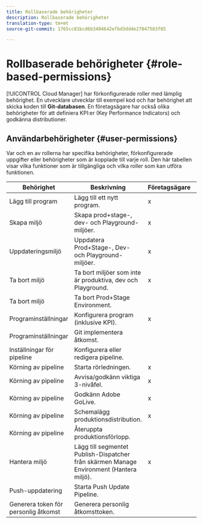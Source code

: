 ```yaml
---
title: Rollbaserade behörigheter
description: Rollbaserade behörigheter
translation-type: tm+mt
source-git-commit: 1765cc81bcd6b3404642efbd3ddde27047583f85

---
```



# Rollbaserade behörigheter {#role-based-permissions}

[!UICONTROL Cloud Manager] har förkonfigurerade roller med lämplig behörighet. En utvecklare utvecklar till exempel kod och har behörighet att skicka koden till **Git-databasen**. En företagsägare har också olika behörigheter för att definiera KPI:er (Key Performance Indicators) och godkänna distributioner.

## Användarbehörigheter {#user-permissions}

Var och en av rollerna har specifika behörigheter, förkonfigurerade uppgifter eller behörigheter som är kopplade till varje roll. Den här tabellen visar vilka funktioner som är tillgängliga och vilka roller som kan utföra funktionen.

| Behörighet | Beskrivning | Företagsägare | Distributionshanteraren | Programhanteraren | Utvecklare |
|--- |--- |--- |--- |--- |--- |
| Lägg till program | Lägg till ett nytt program. | x |  |  |  |
| Skapa miljö | Skapa prod+stage-, dev- och Playground-miljöer. | x | x |  |  |
| Uppdateringsmiljö | Uppdatera Prod+Stage-, Dev- och Playground-miljöer. | x | x |  |  |
| Ta bort miljö | Ta bort miljöer som inte är produktiva, dev och Playground. | x | x |  |  |
| Ta bort miljö | Ta bort Prod+Stage Environment. |  |  |  |  |
| Programinställningar | Konfigurera program (inklusive KPI). | x |  |  |  |
| Programinställningar | Git implementera åtkomst. |  | x |  | x |
| Inställningar för pipeline | Konfigurera eller redigera pipeline. |  | x |  |  |
| Körning av pipeline | Starta rörledningen. | x | x |  |  |
| Körning av pipeline | Avvisa/godkänn viktiga 3-nivåfel. | x | x | x |  |
| Körning av pipeline | Godkänn Adobe GoLive. | x | x | x |  |
| Körning av pipeline | Schemalägg produktionsdistribution. | x | x | x |  |
| Körning av pipeline | Återuppta produktionsförlopp. |  |  |  |  |
| Hantera miljö | Lägg till segmentet Publish-Dispatcher från skärmen Manage Environment (Hantera miljö). | x | x |  |  |  |
| Push-uppdatering | Starta Push Update Pipeline. |  |  |  |  |
| Generera token för personlig åtkomst | Generera personlig åtkomsttoken. |  | x |  | x |

